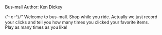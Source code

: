 Bus-mall
Author: Ken Dickey

(^･o･^)ﾉ” Welcome to bus-mall. Shop while you ride. Actually we just record your clicks and tell you how many times you clicked your favorite items.  Play as many times as you like!